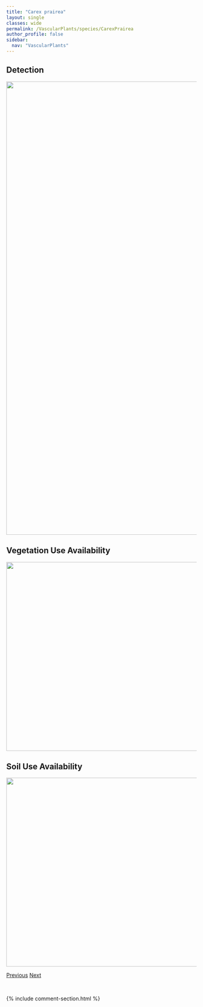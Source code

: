 ```yaml
---
title: "Carex prairea"
layout: single
classes: wide
permalink: /VascularPlants/species/CarexPrairea
author_profile: false
sidebar:
  nav: "VascularPlants"
---
```


<h2>Detection</h2>

<a href="https://drive.google.com/uc?export=view&id=1JePE_EioUIUeOZxP8o6XZk2MVc1_fzwa">
<img src="https://drive.google.com/uc?export=view&id=1JePE_EioUIUeOZxP8o6XZk2MVc1_fzwa" height = "1200" width = "800">
</a>


<h2>Vegetation Use Availability</h2>

<a href="https://drive.google.com/uc?export=view&id=19IxbDuuv-MD9ck4EB4z0-2ajTZuw7_4M">
<img src="https://drive.google.com/uc?export=view&id=19IxbDuuv-MD9ck4EB4z0-2ajTZuw7_4M" height = "500" width = "1000">
</a>


<h2>Soil Use Availability</h2>

<a href="https://drive.google.com/uc?export=view&id=1RFOvrHjMUlG74YOIzp7LzbUwkwEBHnEa">
<img src="https://drive.google.com/uc?export=view&id=1RFOvrHjMUlG74YOIzp7LzbUwkwEBHnEa" height = "500" width = "1000">
</a>


<a href="/DevelopmentWebsite/VascularPlants/species/CarexPraegracilis" class="pagination--pager" title="Carex praegracilis">Previous</a> <a href="/DevelopmentWebsite/VascularPlants/species/CarexPraticola" class="pagination--pager" title="Carex praticola">Next</a>

<p>&nbsp;</p>

{% include comment-section.html %}
